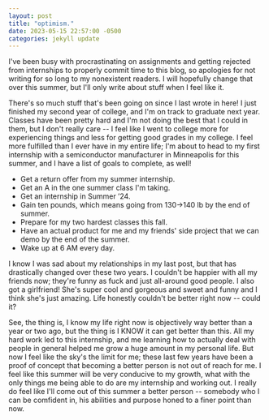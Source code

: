 ```yaml
---
layout: post
title: "optimism."
date: 2023-05-15 22:57:00 -0500 
categories: jekyll update
---
```

I've been busy with procrastinating on assignments and getting rejected from internships to properly commit time to this blog, so apologies for not writing for so long to my nonexistent readers. I will hopefully change that over this summer, but I'll only write about stuff when I feel like it.


There's so much stuff that's been going on since I last wrote in here! I just finished my second year of college, and I'm on track to graduate next year. Classes have been pretty hard and I'm not doing the best that I could in them, but I don't really care -- I feel like I went to college more for experiencing things and less for getting good grades in my college. I feel more fulfilled than I ever have in my entire life; I'm about to head to my first internship with a semiconductor manufacturer in Minneapolis for this summer, and I have a list of goals to complete, as well! 

- Get a return offer from my summer internship.
- Get an A in the one summer class I'm taking.
- Get an internship in Summer ’24.
- Gain ten pounds, which means going from 130->140 lb by the end of summer.
- Prepare for my two hardest classes this fall. 
- Have an actual product for me and my friends' side project that we can demo by the end of the summer. 
- Wake up at 6 AM every day. 

I know I was sad about my relationships in my last post, but that has drastically changed over these two years. I couldn't be happier with all my friends now; they're funny as fuck and just all-around good people. I also got a girlfriend! She's super cool and gorgeous and sweet and funny and I think she's just amazing. Life honestly couldn't be better right now -- could it? 

See, the thing is, I know my life right now is objectively way better than a year or two ago, but the thing is I KNOW it can get better than this. All my hard work led to this internship, and me learning how to actually deal with people in general helped me grow a huge amount in my personal life. But now I feel like the sky's the limit for me; these last few years have been a proof of concept that becoming a better person is not out of reach for me. I feel like this summer will be very conducive to my growth, what with the only things me being able to do are my internship and working out. I really do feel like I'll come out of this summer a better person -- somebody who I can be comfident in, his abilities and purpose honed to a finer point than now. 
